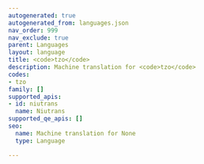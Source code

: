 ```yaml
---
autogenerated: true
autogenerated_from: languages.json
nav_order: 999
nav_exclude: true
parent: Languages
layout: language
title: <code>tzo</code>
description: Machine translation for <code>tzo</code>
codes:
- tzo
family: []
supported_apis:
- id: niutrans
  name: Niutrans
supported_qe_apis: []
seo:
  name: Machine translation for None
  type: Language

---
```


